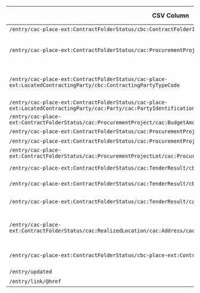 | CSV Column           | Ontology Property | Entity Class | Rel. Entity Class | Subject Generation    | Join Condition | Datatype | Function Name | Function Output |
| --- | --- | --- | --- | --- | --- | --- | --- | --- |
| `/entry/cac-place-ext:ContractFolderStatus/cbc:ContractFolderID` | `:hasID` | `:Procedure` | `:Identifier` | `procure:procedure/{ContractFolderID}` | N/A |  |  |  |
| `/entry/cac-place-ext:ContractFolderStatus/cac:ProcurementProject/cbc:TypeCode` | `:hasProcedureType` | `:Procedure` | `skos:Concept` | `procure:procedure/{ContractFolderID}` | Match code to `procurement-procedure-type` |  | `map_procedure_type` | `open`, `restricted`, etc. (see SKOS) |
| `/entry/cac-place-ext:ContractFolderStatus/cac-place-ext:LocatedContractingParty/cbc:ContractingPartyTypeCode` | `:hasLegalType` | `:Buyer` | `skos:Concept` | `org:{DIR3}` | Match code to `buyer-legal-type` |  | `map_legal_type` | `body-pl`, `pub-undert`, etc. (see SKOS) |
| `/entry/cac-place-ext:ContractFolderStatus/cac-place-ext:LocatedContractingParty/cac:Party/cac:PartyIdentification[cbc:ID/@schemeName='DIR3']/cbc:ID` | `:hasIdentifierValue` | `:Identifier` |  | `id:{DIR3}` | `org:{DIR3} :hasID id:{DIR3}` | `xsd:string` |  |  |
| `/entry/cac-place-ext:ContractFolderStatus/cac:ProcurementProject/cac:BudgetAmount/cbc:EstimatedOverallContractAmount` | `:hasEstimatedValue` | `:Procedure` |  | `procure:procedure/{ContractFolderID}` | N/A | `xsd:decimal` |  |  |
| `/entry/cac-place-ext:ContractFolderStatus/cac:ProcurementProjectLot/cbc:ID` | `:hasID` | `:Lot` | `:Identifier` | `procure:lot/{ContractFolderID}/{ID}` | N/A |  |  |  |
| `/entry/cac-place-ext:ContractFolderStatus/cac:ProcurementProjectLot/cac:ProcurementProject/cbc:Name` | `:hasName` | `:Lot` |  | `procure:lot/{ContractFolderID}/{ID}` | N/A | `xsd:string` |  |  |
| `/entry/cac-place-ext:ContractFolderStatus/cac:ProcurementProjectLot/cac:ProcurementProject/cac:BudgetAmount/cbc:TotalAmount` | `:hasTotalAmount` | `:Lot` |  | `procure:lot/{ContractFolderID}/{ID}` | N/A | `xsd:decimal` |  |  |
| `/entry/cac-place-ext:ContractFolderStatus/cac:TenderResult/cbc:ReceivedTenderQuantity` | `:hasReceivedTenders` | `:SubmissionStatisticalInformation` |  | `stats:{ContractFolderID}/{ProcurementProjectLotID}` | Links to Lot via `:concernsSubmissionsForLot` | `xsd:integer` |  |  |
| `/entry/cac-place-ext:ContractFolderStatus/cac:TenderResult/cbc:AwardDate` | `:hasAwardDecisionDate` | `:LotAwardOutcome` |  | `award:{ContractFolderID}/{ProcurementProjectLotID}` | Links to Lot via `:describesLot` | `xsd:date` |  |  |
| `/entry/cac-place-ext:ContractFolderStatus/cac:TenderResult/cac:WinningParty/cac:PartyName/cbc:Name` | `:hasName` | `org:Organization` |  | `org:{NIF}` | `:Buyer :playedByOrganization org:{NIF}` | `xsd:string` |  |  |
| `/entry/cac-place-ext:ContractFolderStatus/cac:RealizedLocation/cac:Address/cac:Country/cbc:IdentificationCode` | `:hasCountryCode` | `locn:Address` | `skos:Concept` | `addr:{ContractFolderID}` | Match code to `country` scheme |  | `map_country_code` | `country/ESP`, `country/DEU`, etc. (see SKOS) |
| `/entry/cac-place-ext:ContractFolderStatus/cbc-place-ext:ContractFolderStatusCode` | `:hasStatus` | `:Procedure` | `skos:Concept` | `procure:procedure/{ContractFolderID}` | Match code to internal status ontology |  | `map_status_code` | `resolved`, `active`, `cancelled` |
| `/entry/updated` | `:hasDispatchDate` | `:ResultNotice` |  | `notice:{ContractFolderID}` | N/A | `xsd:dateTime` |  |  |
| `/entry/link/@href` | `:hasURI` | `:ResultNotice` |  | `notice:{ContractFolderID}` | N/A | `xsd:anyURI` |  |  |
